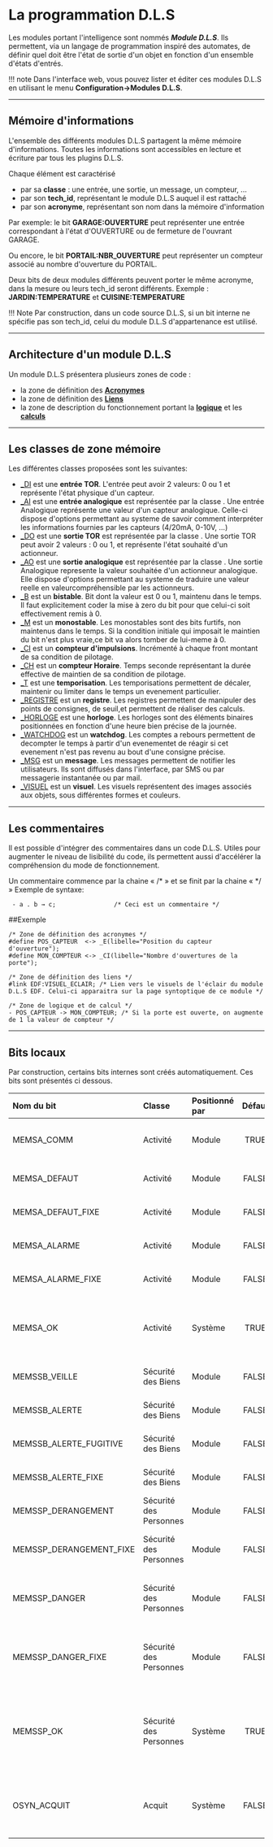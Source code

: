 # La programmation D.L.S

Les modules portant l'intelligence sont nommés ***Module D.L.S***.
Ils permettent, via un langage de programmation inspiré des automates, de définir quel doit être l'état de sortie d'un objet en fonction d'un ensemble d'états d'entrés.

!!! note
    Dans l'interface web, vous pouvez lister et éditer ces modules D.L.S en utilisant le menu **Configuration->Modules D.L.S**.

---
## Mémoire d'informations

L'ensemble des différents modules D.L.S partagent la même mémoire d'informations. Toutes les informations sont accessibles en lecture et écriture par tous les plugins D.L.S.

Chaque élément est caractérisé

* par sa **classe** : une entrée, une sortie, un message, un compteur, ...
* par son **tech_id**, représentant le module D.L.S auquel il est rattaché
* par son **acronyme**, représentant son nom dans la mémoire d'information

Par exemple: le bit **GARAGE:OUVERTURE** peut représenter une entrée correspondant à l'état d'OUVERTURE ou de fermeture de l'ouvrant GARAGE.

Ou encore, le bit **PORTAIL:NBR_OUVERTURE** peut représenter un compteur associé au nombre d'ouverture du PORTAIL.

Deux bits de deux modules différents peuvent porter le même acronyme, dans la mesure ou leurs tech_id seront différents. Exemple : **JARDIN:TEMPERATURE** et **CUISINE:TEMPERATURE**

!!! Note
    Par construction, dans un code source D.L.S, si un bit interne ne spécifie pas son tech_id, celui du module D.L.S d'appartenance est utilisé.

---
## Architecture d'un module D.L.S

Un module D.L.S présentera plusieurs zones de code :

* la zone de définition des [**Acronymes**](dls_acronymes.md)
* la zone de définition des [**Liens**](dls_link.md)
* la zone de description du fonctionnement portant la [**logique**](dls_logique.md) et les [**calculs**](dls_calculs.md)

---
## Les classes de zone mémoire

Les différentes classes proposées sont les suivantes:

* [_DI](dls_entre_tor.md) est une **entrée TOR**. L'entrée peut avoir 2 valeurs: 0 ou 1 et représente l'état physique d'un capteur.
* [_AI](dls_entre_ana.md) est une **entrée analogique** est représentée par la classe . Une entrée Analogique représente une valeur d'un capteur analogique. Celle-ci dispose d'options permettant au systeme de savoir comment interpréter les informations fournies par les capteurs (4/20mA, 0-10V, ...)
* [_DO](dls_sortie_tor.md) est une **sortie TOR** est représentée par la classe . Une sortie TOR peut avoir 2 valeurs : 0 ou 1, et représente l'état souhaité d'un actionneur.
* [_AO](dls_sortie_ana.md) est une **sortie analogique** est représentée par la classe . Une sortie Analogique represente la valeur souhaitée d'un actionneur analogique. Elle dispose d'options permettant au systeme de traduire une valeur reelle en valeurcompréhensible par les actionneurs.
* [_B](dls_bistables.md) est un **bistable**. Bit dont la valeur est 0 ou 1, maintenu dans le temps. Il faut explicitement coder la mise à zero du bit pour que celui-ci soit effectivement remis à 0.
* [_M](dls_monostables.md) est un **monostable**. Les monostables sont des bits furtifs, non maintenus dans le temps. Si la condition initiale qui imposait le maintien du bit n'est plus vraie,ce bit va alors tomber de lui-meme à 0.
* [_CI](dls_cpti.md) est un **compteur d'impulsions**. Incrémenté à chaque front montant de sa condition de pilotage.
* [_CH](dls_cpth.md) est un **compteur Horaire**. Temps seconde représentant la durée effective de maintien de sa condition de pilotage.
* [_T](dls_tempo.md) est une **temporisation**. Les temporisations permettent de décaler, maintenir ou limiter dans le temps un evenement particulier.
* [_REGISTRE](dls_registres.md) est un **registre**. Les registres permettent de manipuler des points de consignes, de seuil,et permettent de réaliser des calculs.
* [_HORLOGE](dls_horloge.md) est une **horloge**. Les horloges sont des éléments binaires positionnées en fonction d'une heure bien précise de la journée.
* [_WATCHDOG](dls_watchdog.md) est un **watchdog**. Les comptes a rebours permettent de decompter le temps à partir d'un evenementet de réagir si cet evenement n'est pas revenu au bout d'une consigne précise.
* [_MSG](dls_messages.md) est un **message**. Les messages permettent de notifier les utilisateurs. Ils sont diffusés dans l'interface, par SMS ou par messagerie instantanée ou par mail.
* [_VISUEL](dls_visuels.md) est un **visuel**. Les visuels représentent des images associés aux objets, sous différentes formes et couleurs.

---
## Les commentaires

Il est possible d'intégrer des commentaires dans un code D.L.S. Utiles pour augmenter le niveau de lisibilité du code, ils permettent
aussi d'accélérer la compréhension du mode de fonctionnement.

Un commentaire commence par la chaine « /\* » et se finit par la chaine « \*/ »
Exemple de syntaxe:

     - a . b → c;                /* Ceci est un commentaire */

##Exemple

    /* Zone de définition des acronymes */
    #define POS_CAPTEUR  <-> _E(libelle="Position du capteur d'ouverture");
    #define MON_COMPTEUR <-> _CI(libelle="Nombre d'ouvertures de la porte");

    /* Zone de définition des liens */
    #link EDF:VISUEL_ECLAIR; /* Lien vers le visuels de l'éclair du module D.L.S EDF. Celui-ci apparaitra sur la page syntoptique de ce module */

    /* Zone de logique et de calcul */
    - POS_CAPTEUR -> MON_COMPTEUR; /* Si la porte est ouverte, on augmente de 1 la valeur de compteur */

---
## Bits locaux

Par construction, certains bits internes sont créés automatiquement. Ces bits sont présentés ci dessous.

| Nom du bit 	| Classe  | 	Positionné par |	Défaut 	| Description
|:------------|:--------|:----------------|:-------:|:-----------
| MEMSA_COMM | 	Activité 	| Module | 	TRUE | TRUE si la communication est OK, sinon FALSE.
| MEMSA_DEFAUT|  	Activité | 	Module | 	FALSE | TRUE si le module est en défaut
| MEMSA_DEFAUT_FIXE|  	Activité | 	Module | 	FALSE | TRUE si le module est en défaut fixe
| MEMSA_ALARME|  	Activité | 	Module | 	FALSE| TRUE si le module est en alarme
| MEMSA_ALARME_FIXE | 	Activité | 	Module | 	FALSE| TRUE si le module est en alarme fixe
| MEMSA_OK | 	Activité 	| Système 	| TRUE | Bit de synthèse de l'activité. Calculé par rapport aux 5 bits précédents
| MEMSSB_VEILLE | 	Sécurité des Biens | 	Module|  	FALSE | TRUE si le module est en veille
| MEMSSB_ALERTE | 	Sécurité des Biens | 	Module | 	FALSE | TRUE si le module est en alerte
| MEMSSB_ALERTE_FUGITIVE | 	Sécurité des Biens | 	Module | 	FALSE | TRUE si le module est en alerte fugitive
| MEMSSB_ALERTE_FIXE | 	Sécurité des Biens | 	Module | 	FALSE | 	TRUE si le module est en alerte fixe
| MEMSSP_DERANGEMENT | 	Sécurité des Personnes | 	Module | 	FALSE | TRUE si le module est en dérangement
| MEMSSP_DERANGEMENT_FIXE | 	Sécurité des Personnes | 	Module|  	FALSE | TRUE si le module est en dérangement fixe
| MEMSSP_DANGER | 	Sécurité des Personnes | 	Module | 	FALSE | TRUE si le module remonte un danger imminent
| MEMSSP_DANGER_FIXE | 	Sécurité des Personnes 	| Module | 	FALSE | 	TRUE si le module remonte un danger imminent (fixe).
| MEMSSP_OK 	| Sécurité des Personnes 	| Système 	| TRUE | 	Bit de synthèse de la sécurité des personnes. Calculé par rapport aux 4 bits précédents.
| OSYN_ACQUIT | 	Acquit 	| Système | 	FALSE | Bit positionné par le système lors d'une demande d'acquit synoptique
